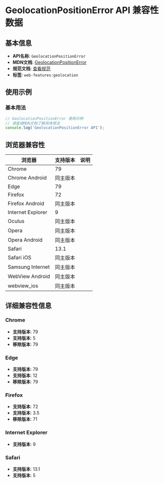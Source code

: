 # GeolocationPositionError API 兼容性数据

## 基本信息

- **API名称**: `GeolocationPositionError`
- **MDN文档**: [GeolocationPositionError](https://developer.mozilla.org/docs/Web/API/GeolocationPositionError)
- **规范文档**: [查看规范](https://w3c.github.io/geolocation/#position_error_interface)
- **标签**: `web-features:geolocation`

## 使用示例

### 基本用法

```javascript
// GeolocationPositionError 使用示例
// 请查阅MDN文档了解具体用法
console.log('GeolocationPositionError API');
```

## 浏览器兼容性

| 浏览器 | 支持版本 | 说明 |
|--------|----------|------|
| Chrome | 79 |  |
| Chrome Android | 同主版本 |  |
| Edge | 79 |  |
| Firefox | 72 |  |
| Firefox Android | 同主版本 |  |
| Internet Explorer | 9 |  |
| Oculus | 同主版本 |  |
| Opera | 同主版本 |  |
| Opera Android | 同主版本 |  |
| Safari | 13.1 |  |
| Safari iOS | 同主版本 |  |
| Samsung Internet | 同主版本 |  |
| WebView Android | 同主版本 |  |
| webview_ios | 同主版本 |  |

## 详细兼容性信息

### Chrome

- **支持版本**: 79
- **支持版本**: 5
- **移除版本**: 79

### Edge

- **支持版本**: 79
- **支持版本**: 12
- **移除版本**: 79

### Firefox

- **支持版本**: 72
- **支持版本**: 3.5
- **移除版本**: 71

### Internet Explorer

- **支持版本**: 9

### Safari

- **支持版本**: 13.1
- **支持版本**: 5

